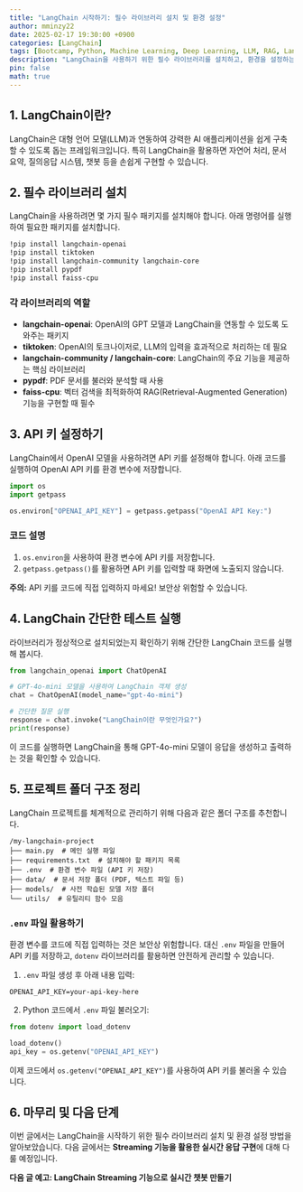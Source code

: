 ```yaml
---
title: "LangChain 시작하기: 필수 라이브러리 설치 및 환경 설정"
author: mminzy22
date: 2025-02-17 19:30:00 +0900
categories: [LangChain]
tags: [Bootcamp, Python, Machine Learning, Deep Learning, LLM, RAG, LangChain, AI, TIL]
description: "LangChain을 사용하기 위한 필수 라이브러리를 설치하고, 환경을 설정하는 방법을 단계별로 설명"
pin: false
math: true
---
```



## 1. LangChain이란?

LangChain은 대형 언어 모델(LLM)과 연동하여 강력한 AI 애플리케이션을 쉽게 구축할 수 있도록 돕는 프레임워크입니다. 특히 LangChain을 활용하면 자연어 처리, 문서 요약, 질의응답 시스템, 챗봇 등을 손쉽게 구현할 수 있습니다.


## 2. 필수 라이브러리 설치

LangChain을 사용하려면 몇 가지 필수 패키지를 설치해야 합니다. 아래 명령어를 실행하여 필요한 패키지를 설치합니다.

```bash
!pip install langchain-openai
!pip install tiktoken
!pip install langchain-community langchain-core
!pip install pypdf
!pip install faiss-cpu
```

### 각 라이브러리의 역할
- **langchain-openai**: OpenAI의 GPT 모델과 LangChain을 연동할 수 있도록 도와주는 패키지
- **tiktoken**: OpenAI의 토크나이저로, LLM의 입력을 효과적으로 처리하는 데 필요
- **langchain-community / langchain-core**: LangChain의 주요 기능을 제공하는 핵심 라이브러리
- **pypdf**: PDF 문서를 불러와 분석할 때 사용
- **faiss-cpu**: 벡터 검색을 최적화하여 RAG(Retrieval-Augmented Generation) 기능을 구현할 때 필수


## 3. API 키 설정하기

LangChain에서 OpenAI 모델을 사용하려면 API 키를 설정해야 합니다. 아래 코드를 실행하여 OpenAI API 키를 환경 변수에 저장합니다.

```python
import os
import getpass

os.environ["OPENAI_API_KEY"] = getpass.getpass("OpenAI API Key:")
```

### 코드 설명
1. `os.environ`을 사용하여 환경 변수에 API 키를 저장합니다.
2. `getpass.getpass()`를 활용하면 API 키를 입력할 때 화면에 노출되지 않습니다.

**주의:** API 키를 코드에 직접 입력하지 마세요! 보안상 위험할 수 있습니다.


## 4. LangChain 간단한 테스트 실행

라이브러리가 정상적으로 설치되었는지 확인하기 위해 간단한 LangChain 코드를 실행해 봅시다.

```python
from langchain_openai import ChatOpenAI

# GPT-4o-mini 모델을 사용하여 LangChain 객체 생성
chat = ChatOpenAI(model_name="gpt-4o-mini")

# 간단한 질문 실행
response = chat.invoke("LangChain이란 무엇인가요?")
print(response)
```

이 코드를 실행하면 LangChain을 통해 GPT-4o-mini 모델이 응답을 생성하고 출력하는 것을 확인할 수 있습니다.


## 5. 프로젝트 폴더 구조 정리

LangChain 프로젝트를 체계적으로 관리하기 위해 다음과 같은 폴더 구조를 추천합니다.

```
/my-langchain-project
├── main.py  # 메인 실행 파일
├── requirements.txt  # 설치해야 할 패키지 목록
├── .env  # 환경 변수 파일 (API 키 저장)
├── data/  # 문서 저장 폴더 (PDF, 텍스트 파일 등)
├── models/  # 사전 학습된 모델 저장 폴더
└── utils/  # 유틸리티 함수 모음
```

### `.env` 파일 활용하기
환경 변수를 코드에 직접 입력하는 것은 보안상 위험합니다. 대신 `.env` 파일을 만들어 API 키를 저장하고, `dotenv` 라이브러리를 활용하면 안전하게 관리할 수 있습니다.

1. `.env` 파일 생성 후 아래 내용 입력:

```
OPENAI_API_KEY=your-api-key-here
```

2. Python 코드에서 `.env` 파일 불러오기:

```python
from dotenv import load_dotenv

load_dotenv()
api_key = os.getenv("OPENAI_API_KEY")
```

이제 코드에서 `os.getenv("OPENAI_API_KEY")`를 사용하여 API 키를 불러올 수 있습니다.


## 6. 마무리 및 다음 단계

이번 글에서는 LangChain을 시작하기 위한 필수 라이브러리 설치 및 환경 설정 방법을 알아보았습니다. 다음 글에서는 **Streaming 기능을 활용한 실시간 응답 구현**에 대해 다룰 예정입니다.

**다음 글 예고: LangChain Streaming 기능으로 실시간 챗봇 만들기**

